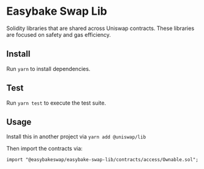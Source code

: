 # Easybake Swap Lib
Solidity libraries that are shared across Uniswap contracts. These libraries are focused on safety and gas efficiency.

## Install

Run `yarn` to install dependencies.

## Test

Run `yarn test` to execute the test suite.

## Usage

Install this in another project via `yarn add @uniswap/lib` 

Then import the contracts via:

```solidity
import "@easybakeswap/easybake-swap-lib/contracts/access/Ownable.sol"; 
```
